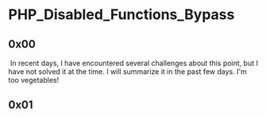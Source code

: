 # PHP_Disabled_Functions_Bypass

## 0x00 

​	In recent days, I have encountered several challenges about this  point, but I have not solved it at the time. I will summarize it in the past few days.  I'm too vegetables!





## 0x01

